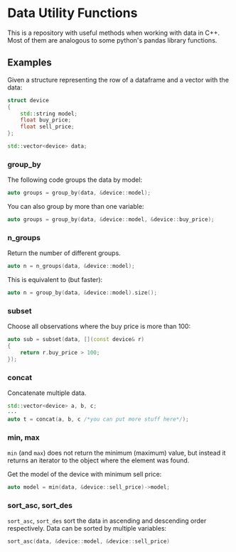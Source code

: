 # Data Utility Functions

This is a repository with useful methods when working with data in C++. Most of them are analogous to some  python's pandas library functions.

## Examples

Given a structure representing the row of a dataframe and a vector with the data:

```c++
struct device
{
    std::string model;
    float buy_price;
    float sell_price;
};

std::vector<device> data;
```
### group_by

The following code groups the data by model:

```c++
auto groups = group_by(data, &device::model);
```
You can also group by more than one variable:

```c++
auto groups = group_by(data, &device::model, &device::buy_price);
```
### n_groups
Return the number of different groups.
```c++
auto n = n_groups(data, &device::model);

```
This is equivalent to (but faster):

```c++
auto n = group_by(data, &device::model).size();
```
### subset

Choose all observations where the buy price is more than 100: 

```c++
auto sub = subset(data, [](const device& r)
{ 
    return r.buy_price > 100;
});
```

### concat

Concatenate multiple data.
```c++
std::vector<device> a, b, c;
···
auto t = concat(a, b, c /*you can put more stuff here*/);
```

### min, max

`min` (and `max`) does not return the minimum (maximum) value, but instead it returns an iterator to the object where the element was found. 

Get the model of the device with minimum sell price:

```c++
auto model = min(data, &device::sell_price)->model;
```

### sort_asc, sort_des

`sort_asc`, `sort_des`  sort the data in ascending and descending order respectively. Data can be sorted by multiple variables:

```c++
sort_asc(data, &device::model, &device::sell_price)
```




